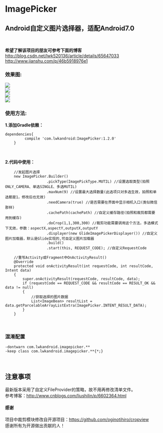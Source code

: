 # ImagePicker

Android自定义图片选择器，适配Android7.0
----
<br/>

**希望了解该项目的朋友可参考下面的博客**
<br/>
http://blog.csdn.net/lwk520136/article/details/65647033 <br/>
http://www.jianshu.com/p/46b5918976e1 <br />

### 效果图:
![](https://github.com/Vanish136/ImagePicker/raw/master/pictures/screen_shot01.png)<br/>
![](https://github.com/Vanish136/ImagePicker/raw/master/pictures/screen_shot02.png)<br/>
![](https://github.com/Vanish136/ImagePicker/raw/master/pictures/screen_shot03.png)<br/>
![](https://github.com/Vanish136/ImagePicker/raw/master/pictures/screen_shot04.png)<br/>

### 使用方法:
**1.添加Gradle依赖：**

```
dependencies{
         compile 'com.lwkandroid:ImagePicker:1.2.0'
    }
```
<br/>

**2.代码中使用：**

```
    //发起图片选择
    new ImagePicker.Builder()
                   .pickType(ImagePickType.MUTIL) //设置选取类型(拍照ONLY_CAMERA、单选SINGLE、多选MUTIL)
                   .maxNum(9) //设置最大选择数量(此选项只对多选生效，拍照和单选都是1，修改后也无效)
                   .needCamera(true) //是否需要在界面中显示相机入口(类似微信那样)
                   .cachePath(cachePath) //自定义缓存路径(拍照和裁剪都需要用到缓存)
                   .doCrop(1,1,300,300) //裁剪功能需要调用这个方法，多选模式下无效，参数：aspectX,aspectY,outputX,outputY
                   .displayer(new GlideImagePickerDisplayer()) //自定义图片加载器，默认是Glide实现的,可自定义图片加载器
                   .build()
                   .start(this, REQUEST_CODE); //自定义RequestCode

    //重写Activity或Fragment中OnActivityResult()
    @Override
    protected void onActivityResult(int requestCode, int resultCode, Intent data)
    {
        super.onActivityResult(requestCode, resultCode, data);
        if (requestCode == REQUEST_CODE && resultCode == RESULT_OK && data != null)
        {
            //获取选择的图片数据
            List<ImageBean> resultList = data.getParcelableArrayListExtra(ImagePicker.INTENT_RESULT_DATA);
        }
    }
```
<br/>

### 混淆配置

```
-dontwarn com.lwkandroid.imagepicker.**
-keep class com.lwkandroid.imagepicker.**{*;}
```
<br/>

## 注意事项

最新版本采用了自定义FileProvider的策略，故不用再修改清单文件。<br/>
参考博客：http://www.cnblogs.com/liushilin/p/6602364.html
<br/>

#### 感谢
项目中裁剪模块修改自开源项目：https://github.com/oginotihiro/cropview<br/>
感谢所有为开源做出贡献的人！







